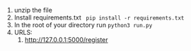 1. unzip the file
2. Install requirements.txt  ``` pip install -r requirements.txt```
3. In the root of your directory run ``` python3 run.py ```
4. URLS:
    1. http://127.0.0.1:5000/register